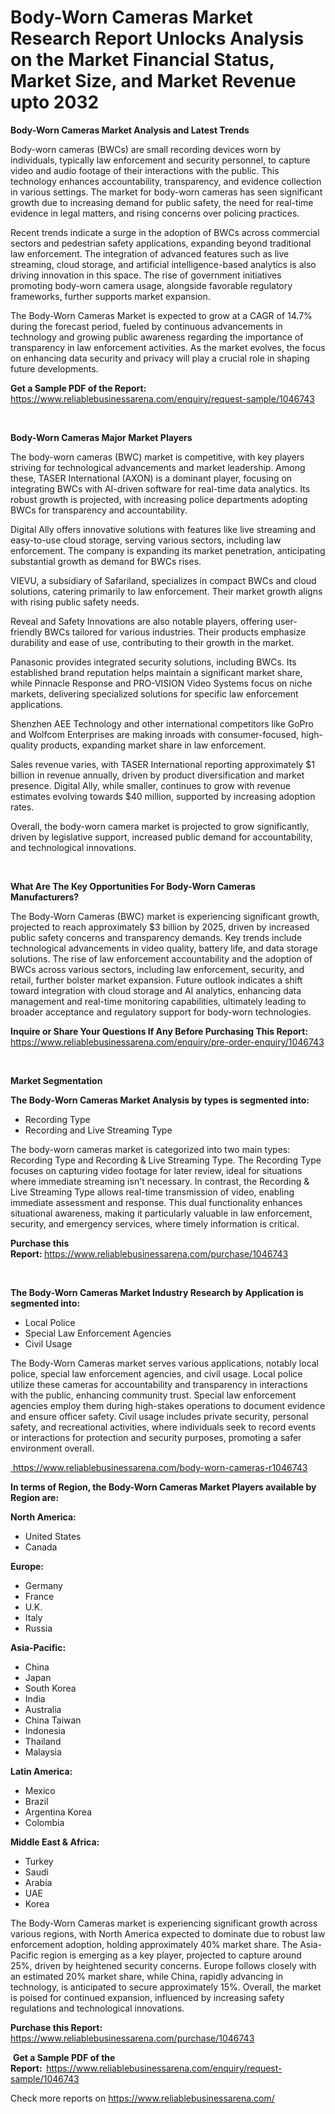 <p><h1>Body-Worn Cameras Market Research Report Unlocks Analysis on the Market Financial Status, Market Size, and Market Revenue upto 2032</h1></p><p><strong>Body-Worn Cameras Market Analysis and Latest Trends</strong></p>
<p><p>Body-worn cameras (BWCs) are small recording devices worn by individuals, typically law enforcement and security personnel, to capture video and audio footage of their interactions with the public. This technology enhances accountability, transparency, and evidence collection in various settings. The market for body-worn cameras has seen significant growth due to increasing demand for public safety, the need for real-time evidence in legal matters, and rising concerns over policing practices.</p><p>Recent trends indicate a surge in the adoption of BWCs across commercial sectors and pedestrian safety applications, expanding beyond traditional law enforcement. The integration of advanced features such as live streaming, cloud storage, and artificial intelligence-based analytics is also driving innovation in this space. The rise of government initiatives promoting body-worn camera usage, alongside favorable regulatory frameworks, further supports market expansion. </p><p>The Body-Worn Cameras Market is expected to grow at a CAGR of 14.7% during the forecast period, fueled by continuous advancements in technology and growing public awareness regarding the importance of transparency in law enforcement activities. As the market evolves, the focus on enhancing data security and privacy will play a crucial role in shaping future developments.</p></p>
<p><strong>Get a Sample PDF of the Report:&nbsp;</strong> <a href="https://www.reliablebusinessarena.com/enquiry/request-sample/1046743?utm_campaign=3010&utm_medium=2&utm_source=Github&utm_content=ia&utm_term=22032025&utm_id=body-worn-cameras">https://www.reliablebusinessarena.com/enquiry/request-sample/1046743</a></p>
<p>&nbsp;</p>
<p><strong>Body-Worn Cameras Major Market Players</strong></p>
<p><p>The body-worn cameras (BWC) market is competitive, with key players striving for technological advancements and market leadership. Among these, TASER International (AXON) is a dominant player, focusing on integrating BWCs with AI-driven software for real-time data analytics. Its robust growth is projected, with increasing police departments adopting BWCs for transparency and accountability.</p><p>Digital Ally offers innovative solutions with features like live streaming and easy-to-use cloud storage, serving various sectors, including law enforcement. The company is expanding its market penetration, anticipating substantial growth as demand for BWCs rises.</p><p>VIEVU, a subsidiary of Safariland, specializes in compact BWCs and cloud solutions, catering primarily to law enforcement. Their market growth aligns with rising public safety needs.</p><p>Reveal and Safety Innovations are also notable players, offering user-friendly BWCs tailored for various industries. Their products emphasize durability and ease of use, contributing to their growth in the market.</p><p>Panasonic provides integrated security solutions, including BWCs. Its established brand reputation helps maintain a significant market share, while Pinnacle Response and PRO-VISION Video Systems focus on niche markets, delivering specialized solutions for specific law enforcement applications.</p><p>Shenzhen AEE Technology and other international competitors like GoPro and Wolfcom Enterprises are making inroads with consumer-focused, high-quality products, expanding market share in law enforcement.</p><p>Sales revenue varies, with TASER International reporting approximately $1 billion in revenue annually, driven by product diversification and market presence. Digital Ally, while smaller, continues to grow with revenue estimates evolving towards $40 million, supported by increasing adoption rates.</p><p>Overall, the body-worn camera market is projected to grow significantly, driven by legislative support, increased public demand for accountability, and technological innovations.</p></p>
<p>&nbsp;</p>
<p><strong>What Are The Key Opportunities For Body-Worn Cameras Manufacturers?</strong></p>
<p><p>The Body-Worn Cameras (BWC) market is experiencing significant growth, projected to reach approximately $3 billion by 2025, driven by increased public safety concerns and transparency demands. Key trends include technological advancements in video quality, battery life, and data storage solutions. The rise of law enforcement accountability and the adoption of BWCs across various sectors, including law enforcement, security, and retail, further bolster market expansion. Future outlook indicates a shift toward integration with cloud storage and AI analytics, enhancing data management and real-time monitoring capabilities, ultimately leading to broader acceptance and regulatory support for body-worn technologies.</p></p>
<p><strong>Inquire or Share Your Questions If Any Before Purchasing This Report:</strong> <a href="https://www.reliablebusinessarena.com/enquiry/pre-order-enquiry/1046743?utm_campaign=3010&utm_medium=2&utm_source=Github&utm_content=ia&utm_term=22032025&utm_id=body-worn-cameras">https://www.reliablebusinessarena.com/enquiry/pre-order-enquiry/1046743</a></p>
<p>&nbsp;</p>
<p><strong>Market Segmentation</strong></p>
<p><strong>The Body-Worn Cameras Market Analysis by types is segmented into:</strong></p>
<p><ul><li>Recording Type</li><li>Recording and Live Streaming Type</li></ul></p>
<p><p>The body-worn cameras market is categorized into two main types: Recording Type and Recording & Live Streaming Type. The Recording Type focuses on capturing video footage for later review, ideal for situations where immediate streaming isn't necessary. In contrast, the Recording & Live Streaming Type allows real-time transmission of video, enabling immediate assessment and response. This dual functionality enhances situational awareness, making it particularly valuable in law enforcement, security, and emergency services, where timely information is critical.</p></p>
<p><strong>Purchase this Report:&nbsp;</strong><a href="https://www.reliablebusinessarena.com/purchase/1046743?utm_campaign=3010&utm_medium=2&utm_source=Github&utm_content=ia&utm_term=22032025&utm_id=body-worn-cameras">https://www.reliablebusinessarena.com/purchase/1046743</a></p>
<p>&nbsp;</p>
<p><strong>The Body-Worn Cameras Market Industry Research by Application is segmented into:</strong></p>
<p><ul><li>Local Police</li><li>Special Law Enforcement Agencies</li><li>Civil Usage</li></ul></p>
<p><p>The Body-Worn Cameras market serves various applications, notably local police, special law enforcement agencies, and civil usage. Local police utilize these cameras for accountability and transparency in interactions with the public, enhancing community trust. Special law enforcement agencies employ them during high-stakes operations to document evidence and ensure officer safety. Civil usage includes private security, personal safety, and recreational activities, where individuals seek to record events or interactions for protection and security purposes, promoting a safer environment overall.</p></p>
<p><a href="https://www.reliablebusinessarena.com/body-worn-cameras-r1046743?utm_campaign=3010&utm_medium=2&utm_source=Github&utm_content=ia&utm_term=22032025&utm_id=body-worn-cameras">&nbsp;https://www.reliablebusinessarena.com/body-worn-cameras-r1046743</a></p>
<p><strong>In terms of Region, the Body-Worn Cameras Market Players available by Region are:</strong></p>
<p>
    <p> <strong> North America: </strong>
        <ul>
            <li>United States</li>
            <li>Canada</li>
        </ul>
        </p> 
    <p> <strong> Europe: </strong>
        <ul>
            <li>Germany</li>
            <li>France</li>
            <li>U.K.</li>
            <li>Italy</li>
            <li>Russia</li>
        </ul>
        </p> 
    <p> <strong> Asia-Pacific: </strong>
        <ul>
            <li>China</li>
            <li>Japan</li>
            <li>South Korea</li>
            <li>India</li>
            <li>Australia</li>
            <li>China Taiwan</li>
            <li>Indonesia</li>
            <li>Thailand</li>
            <li>Malaysia</li>
        </ul>
        </p> 
    <p> <strong> Latin America: </strong>
        <ul>
            <li>Mexico</li>
            <li>Brazil</li>
            <li>Argentina Korea</li>
            <li>Colombia</li>
        </ul>
        </p> 
    <p> <strong> Middle East & Africa: </strong>
        <ul>
            <li>Turkey</li>
            <li>Saudi</li>
            <li>Arabia</li>
            <li>UAE</li>
            <li>Korea</li>
        </ul>
    </p>
    </p>
<p><p>The Body-Worn Cameras market is experiencing significant growth across various regions, with North America expected to dominate due to robust law enforcement adoption, holding approximately 40% market share. The Asia-Pacific region is emerging as a key player, projected to capture around 25%, driven by heightened security concerns. Europe follows closely with an estimated 20% market share, while China, rapidly advancing in technology, is anticipated to secure approximately 15%. Overall, the market is poised for continued expansion, influenced by increasing safety regulations and technological innovations.</p></p>
<p><strong>Purchase this Report: </strong><a href="https://www.reliablebusinessarena.com/purchase/1046743?utm_campaign=3010&utm_medium=2&utm_source=Github&utm_content=ia&utm_term=22032025&utm_id=body-worn-cameras">https://www.reliablebusinessarena.com/purchase/1046743</a></p>
<p>&nbsp;<strong>Get a Sample PDF of the Report:&nbsp;&nbsp;</strong><a href="https://www.reliablebusinessarena.com/enquiry/request-sample/1046743?utm_campaign=3010&utm_medium=2&utm_source=Github&utm_content=ia&utm_term=22032025&utm_id=body-worn-cameras">https://www.reliablebusinessarena.com/enquiry/request-sample/1046743</a></p>
<p><strong></strong></p>
<p>Check more reports on <a href="https://www.reliablebusinessarena.com/?utm_campaign=3010&utm_medium=2&utm_source=Github&utm_content=ia&utm_term=22032025&utm_id=body-worn-cameras">https://www.reliablebusinessarena.com/</a></p>